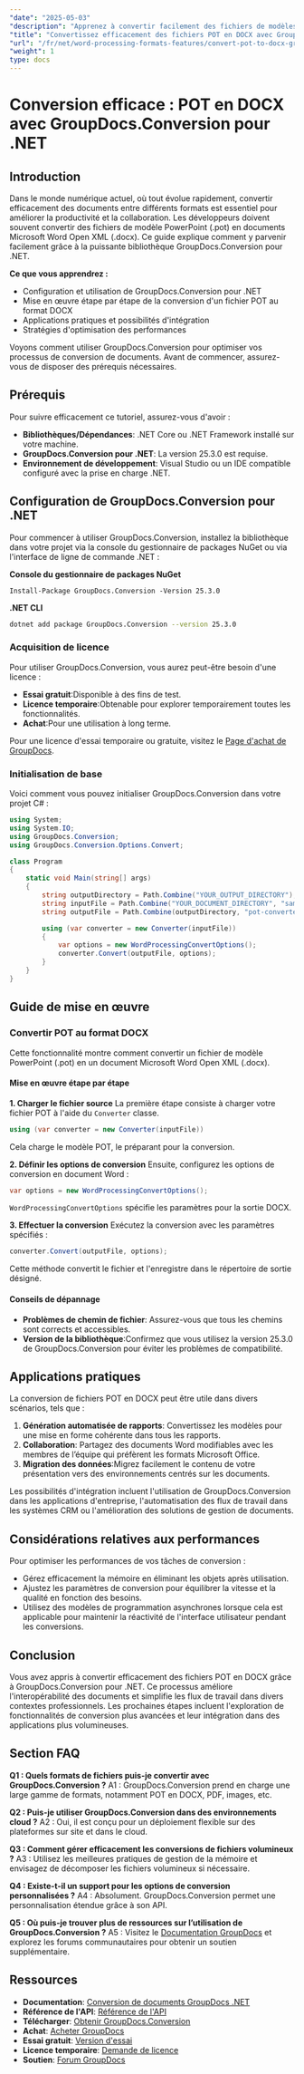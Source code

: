 ```yaml
---
"date": "2025-05-03"
"description": "Apprenez à convertir facilement des fichiers de modèles PowerPoint (.pot) au format DOCX grâce à la puissante bibliothèque GroupDocs.Conversion pour .NET. Optimisez votre productivité et rationalisez vos flux de travail documentaires."
"title": "Convertissez efficacement des fichiers POT en DOCX avec GroupDocs.Conversion pour .NET"
"url": "/fr/net/word-processing-formats-features/convert-pot-to-docx-groupdocs-net/"
"weight": 1
type: docs
---
```

# Conversion efficace : POT en DOCX avec GroupDocs.Conversion pour .NET

## Introduction

Dans le monde numérique actuel, où tout évolue rapidement, convertir efficacement des documents entre différents formats est essentiel pour améliorer la productivité et la collaboration. Les développeurs doivent souvent convertir des fichiers de modèle PowerPoint (.pot) en documents Microsoft Word Open XML (.docx). Ce guide explique comment y parvenir facilement grâce à la puissante bibliothèque GroupDocs.Conversion pour .NET.

**Ce que vous apprendrez :**
- Configuration et utilisation de GroupDocs.Conversion pour .NET
- Mise en œuvre étape par étape de la conversion d'un fichier POT au format DOCX
- Applications pratiques et possibilités d'intégration
- Stratégies d'optimisation des performances

Voyons comment utiliser GroupDocs.Conversion pour optimiser vos processus de conversion de documents. Avant de commencer, assurez-vous de disposer des prérequis nécessaires.

## Prérequis

Pour suivre efficacement ce tutoriel, assurez-vous d'avoir :
- **Bibliothèques/Dépendances**: .NET Core ou .NET Framework installé sur votre machine.
- **GroupDocs.Conversion pour .NET**: La version 25.3.0 est requise.
- **Environnement de développement**: Visual Studio ou un IDE compatible configuré avec la prise en charge .NET.

## Configuration de GroupDocs.Conversion pour .NET

Pour commencer à utiliser GroupDocs.Conversion, installez la bibliothèque dans votre projet via la console du gestionnaire de packages NuGet ou via l'interface de ligne de commande .NET :

**Console du gestionnaire de packages NuGet**
```plaintext
Install-Package GroupDocs.Conversion -Version 25.3.0
```

**.NET CLI**
```bash
dotnet add package GroupDocs.Conversion --version 25.3.0
```

### Acquisition de licence

Pour utiliser GroupDocs.Conversion, vous aurez peut-être besoin d'une licence :
- **Essai gratuit**:Disponible à des fins de test.
- **Licence temporaire**:Obtenable pour explorer temporairement toutes les fonctionnalités.
- **Achat**:Pour une utilisation à long terme.

Pour une licence d'essai temporaire ou gratuite, visitez le [Page d'achat de GroupDocs](https://purchase.groupdocs.com/temporary-license/).

### Initialisation de base

Voici comment vous pouvez initialiser GroupDocs.Conversion dans votre projet C# :

```csharp
using System;
using System.IO;
using GroupDocs.Conversion;
using GroupDocs.Conversion.Options.Convert;

class Program
{
    static void Main(string[] args)
    {
        string outputDirectory = Path.Combine("YOUR_OUTPUT_DIRECTORY");
        string inputFile = Path.Combine("YOUR_DOCUMENT_DIRECTORY", "sample.pot"); // Chemin d'accès réservé pour le fichier POT d'entrée
        string outputFile = Path.Combine(outputDirectory, "pot-converted-to.docx");

        using (var converter = new Converter(inputFile))
        {
            var options = new WordProcessingConvertOptions();
            converter.Convert(outputFile, options);
        }
    }
}
```

## Guide de mise en œuvre

### Convertir POT au format DOCX

Cette fonctionnalité montre comment convertir un fichier de modèle PowerPoint (.pot) en un document Microsoft Word Open XML (.docx).

#### Mise en œuvre étape par étape

**1. Charger le fichier source**
La première étape consiste à charger votre fichier POT à l'aide du `Converter` classe.

```csharp
using (var converter = new Converter(inputFile))
```

Cela charge le modèle POT, le préparant pour la conversion.

**2. Définir les options de conversion**
Ensuite, configurez les options de conversion en document Word :

```csharp
var options = new WordProcessingConvertOptions();
```

`WordProcessingConvertOptions` spécifie les paramètres pour la sortie DOCX.

**3. Effectuer la conversion**
Exécutez la conversion avec les paramètres spécifiés :

```csharp
converter.Convert(outputFile, options);
```

Cette méthode convertit le fichier et l'enregistre dans le répertoire de sortie désigné.

#### Conseils de dépannage
- **Problèmes de chemin de fichier**: Assurez-vous que tous les chemins sont corrects et accessibles.
- **Version de la bibliothèque**:Confirmez que vous utilisez la version 25.3.0 de GroupDocs.Conversion pour éviter les problèmes de compatibilité.

## Applications pratiques

La conversion de fichiers POT en DOCX peut être utile dans divers scénarios, tels que :
1. **Génération automatisée de rapports**: Convertissez les modèles pour une mise en forme cohérente dans tous les rapports.
2. **Collaboration**: Partagez des documents Word modifiables avec les membres de l’équipe qui préfèrent les formats Microsoft Office.
3. **Migration des données**:Migrez facilement le contenu de votre présentation vers des environnements centrés sur les documents.

Les possibilités d'intégration incluent l'utilisation de GroupDocs.Conversion dans les applications d'entreprise, l'automatisation des flux de travail dans les systèmes CRM ou l'amélioration des solutions de gestion de documents.

## Considérations relatives aux performances

Pour optimiser les performances de vos tâches de conversion :
- Gérez efficacement la mémoire en éliminant les objets après utilisation.
- Ajustez les paramètres de conversion pour équilibrer la vitesse et la qualité en fonction des besoins.
- Utilisez des modèles de programmation asynchrones lorsque cela est applicable pour maintenir la réactivité de l'interface utilisateur pendant les conversions.

## Conclusion

Vous avez appris à convertir efficacement des fichiers POT en DOCX grâce à GroupDocs.Conversion pour .NET. Ce processus améliore l'interopérabilité des documents et simplifie les flux de travail dans divers contextes professionnels. Les prochaines étapes incluent l'exploration de fonctionnalités de conversion plus avancées et leur intégration dans des applications plus volumineuses.

## Section FAQ

**Q1 : Quels formats de fichiers puis-je convertir avec GroupDocs.Conversion ?**
A1 : GroupDocs.Conversion prend en charge une large gamme de formats, notamment POT en DOCX, PDF, images, etc.

**Q2 : Puis-je utiliser GroupDocs.Conversion dans des environnements cloud ?**
A2 : Oui, il est conçu pour un déploiement flexible sur des plateformes sur site et dans le cloud.

**Q3 : Comment gérer efficacement les conversions de fichiers volumineux ?**
A3 : Utilisez les meilleures pratiques de gestion de la mémoire et envisagez de décomposer les fichiers volumineux si nécessaire.

**Q4 : Existe-t-il un support pour les options de conversion personnalisées ?**
A4 : Absolument. GroupDocs.Conversion permet une personnalisation étendue grâce à son API.

**Q5 : Où puis-je trouver plus de ressources sur l’utilisation de GroupDocs.Conversion ?**
A5 : Visitez le [Documentation GroupDocs](https://docs.groupdocs.com/conversion/net/) et explorez les forums communautaires pour obtenir un soutien supplémentaire.

## Ressources
- **Documentation**: [Conversion de documents GroupDocs .NET](https://docs.groupdocs.com/conversion/net/)
- **Référence de l'API**: [Référence de l'API](https://reference.groupdocs.com/conversion/net/)
- **Télécharger**: [Obtenir GroupDocs.Conversion](https://releases.groupdocs.com/conversion/net/)
- **Achat**: [Acheter GroupDocs](https://purchase.groupdocs.com/buy)
- **Essai gratuit**: [Version d'essai](https://releases.groupdocs.com/conversion/net/)
- **Licence temporaire**: [Demande de licence](https://purchase.groupdocs.com/temporary-license/)
- **Soutien**: [Forum GroupDocs](https://forum.groupdocs.com/c/conversion/10)